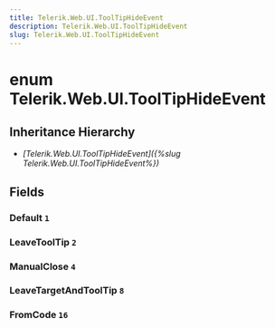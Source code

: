 ```yaml
---
title: Telerik.Web.UI.ToolTipHideEvent
description: Telerik.Web.UI.ToolTipHideEvent
slug: Telerik.Web.UI.ToolTipHideEvent
---
```


# enum Telerik.Web.UI.ToolTipHideEvent

## Inheritance Hierarchy

* *[Telerik.Web.UI.ToolTipHideEvent]({%slug Telerik.Web.UI.ToolTipHideEvent%})*

## Fields

### Default `1`

### LeaveToolTip `2`

### ManualClose `4`

### LeaveTargetAndToolTip `8`

### FromCode `16`


